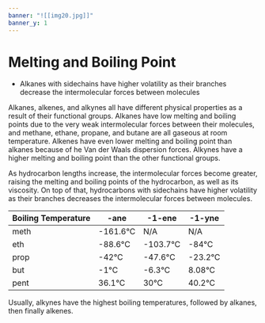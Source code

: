 ```yaml
---
banner: "![[img20.jpg]]"
banner_y: 1
---
```

# Melting and Boiling Point
- Alkanes with sidechains have higher volatility as their branches decrease the intermolecular forces between molecules

Alkanes, alkenes, and alkynes all have different physical properties as a result of their functional groups. Alkanes have low melting and boiling points due to the very weak intermolecular forces between their molecules, and methane, ethane, propane, and butane are all gaseous at room temperature. Alkenes have even lower melting and boiling point than alkanes because of he Van der Waals dispersion forces. Alkynes have a higher melting and boiling point than the other functional groups.

As hydrocarbon lengths increase, the intermolecular forces become greater, raising the melting and boiling points of the hydrocarbon, as well as its viscosity. On top of that, hydrocarbons with sidechains have higher volatility as their branches decreases the intermolecular forces between molecules.

Boiling Temperature | -ane | -1-ene | -1-yne
--- | --- | --- | ---
meth | -161.6°C | N/A | N/A
eth | -88.6°C | -103.7°C | -84°C
prop | -42°C | -47.6°C | -23.2°C
but | -1°C | -6.3°C | 8.08°C
pent | 36.1°C | 30°C | 40.2°C

Usually, alkynes have the highest boiling temperatures, followed by alkanes, then finally alkenes.